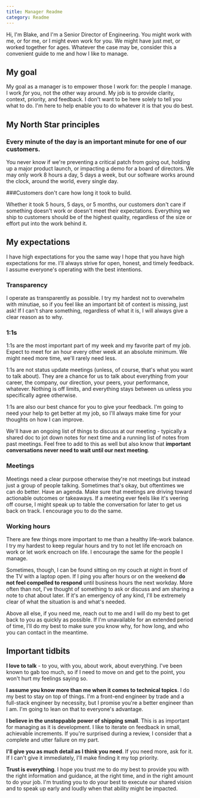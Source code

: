 ```yaml
---
title: Manager Readme
category: Readme
---
```


Hi, I'm Blake, and I'm a Senior Director of Engineering. You might work with me, or for me, or I might even work for you. We might have just met, or worked together for ages. Whatever the case may be, consider this a convenient guide to me and how I like to manage.

## My goal

My goal as a manager is to empower those I work for: the people I manage. I work _for_ you, not the other way around. My job is to provide clarity, context, priority, and feedback. I don't want to be here solely to tell you what to do. I'm here to help enable you to do whatever it is that you do best.

## My North Star principles

### Every minute of the day is an important minute for one of our customers. 

You never know if we're preventing a critical patch from going out, holding up a major product launch, or impacting a demo for a board of directors. We may only work 8 hours a day, 5 days a week, but our software works around the clock, around the world, every single day.

###Customers don't care how long it took to build. 

Whether it took 5 hours, 5 days, or 5 months, our customers don't care if something doesn't work or doesn't meet their expectations. Everything we ship to customers should be of the highest quality, regardless of the size or effort put into the work behind it.

## My expectations

I have high expectations for you the same way I hope that you have high expectations for me. I'll always strive for open, honest, and timely feedback. I assume everyone's operating with the best intentions.

### Transparency

I operate as transparently as possible. I try my hardest not to overwhelm with minutiae, so if you feel like an important bit of context is missing, just ask! If I can't share something, regardless of what it is, I will always give a clear reason as to why.

### 1:1s

1:1s are the most important part of my week and my favorite part of my job. Expect to meet for an hour every other week at an absolute minimum. We might need more time, we'll rarely need less.

1:1s are not status update meetings (unless, of course, that's what you want to talk about). They are a chance for us to talk about everything from your career, the company, our direction, your peers, your performance, whatever. Nothing is off limits, and everything stays between us unless you specifically agree otherwise.

1:1s are also our best chance for you to give your feedback. I'm going to need your help to get better at my job, so I'll always make time for your thoughts on how I can improve.

We'll have an ongoing list of things to discuss at our meeting - typically a shared doc to jot down notes for next time and a running list of notes from past meetings. Feel free to add to this as well but also know that **important conversations never need to wait until our next meeting**.

### Meetings

Meetings need a clear purpose otherwise they're not meetings but instead just a group of people talking. Sometimes that's okay, but oftentimes we can do better. Have an agenda. Make sure that meetings are driving toward actionable outcomes or takeaways. If a meeting ever feels like it's veering off course, I might speak up to table the conversation for later to get us back on track. I encourage you to do the same.

### Working hours

There are few things more important to me than a healthy life-work balance. I try my hardest to keep regular hours and try to not let life encroach on work or let work encroach on life. I encourage the same for the people I manage.

Sometimes, though, I can be found sitting on my couch at night in front of the TV with a laptop open. If I ping you after hours or on the weekend **do not feel compelled to respond** until business hours the next workday. More often than not, I've thought of something to ask or discuss and am sharing a note to chat about later. If it's an emergency of any kind, I'll be extremely clear of what the situation is and what's needed.

Above all else, if you need me, reach out to me and I will do my best to get back to you as quickly as possible. If I'm unavailable for an extended period of time, I'll do my best to make sure you know why, for how long, and who you can contact in the meantime.

## Important tidbits

**I love to talk** - to you, with you, about work, about everything. I've been known to gab too much, so if I need to move on and get to the point, you won't hurt my feelings saying so.

**I assume you know more than me when it comes to technical topics**. I do my best to stay on top of things. I'm a front-end engineer by trade and a full-stack engineer by necessity, but I promise you're a better engineer than I am. I'm going to lean on that to everyone's advantage.

**I believe in the unstoppable power of shipping small**. This is as important for managing as it is development. I like to iterate on feedback in small, achievable increments. If you're surprised during a review, I consider that a complete and utter failure on my part.

**I'll give you as much detail as I think you need**. If you need more, ask for it. If I can't give it immediately, I'll make finding it my top priority.

**Trust is everything**. I hope you trust me to do my best to provide you with the right information and guidance, at the right time, and in the right amount to do your job. I'm trusting you to do your best to execute our shared vision and to speak up early and loudly when that ability might be impacted.
